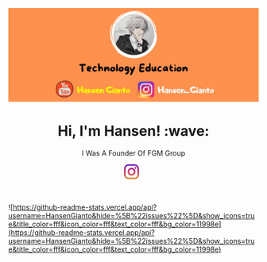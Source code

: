 [![Hansen Gianto](https://github.com/HansenGianto/HansenGianto/blob/main/img/github-icon.jpg?raw=true)](https://github.com/HansenGianto/HansenGianto)
<center>
<h1> Hi, I'm Hansen! :wave:</h1>
<p>I Was A Founder Of FGM Group</p>
<p>
<a href="https://www.instagram.com/hansen_gianto"><img height="30" src="https://github.com/HansenGianto/HansenGianto/blob/main/img/instagram.svg?raw=true"></a>&nbsp;&nbsp;
</p><br/>
</center>

![https://github-readme-stats.vercel.app/api?username=HansenGianto&hide=%5B%22issues%22%5D&show_icons=true&title_color=fff&icon_color=fff&text_color=fff&bg_color=11998e](https://github-readme-stats.vercel.app/api?username=HansenGianto&hide=%5B%22issues%22%5D&show_icons=true&title_color=fff&icon_color=fff&text_color=fff&bg_color=11998e)
